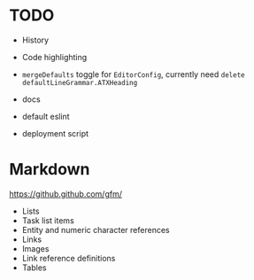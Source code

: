 # TODO
- History
- Code highlighting

- `mergeDefaults` toggle for `EditorConfig`, currently need `delete defaultLineGrammar.ATXHeading`

- docs
- default eslint
- deployment script

# Markdown
https://github.github.com/gfm/

- Lists
- Task list items
- Entity and numeric character references
- Links
- Images
- Link reference definitions
- Tables
